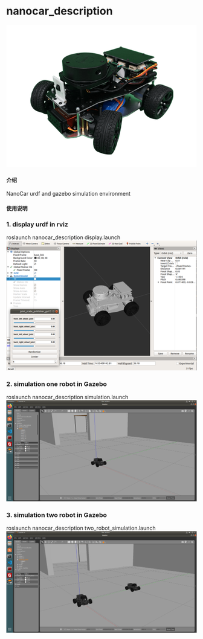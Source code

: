 # nanocar_description
![节点](./image/NanoCar.png)
#### 介绍
NanoCar urdf and gazebo simulation environment

#### 使用说明

### 1.  display urdf in rviz
roslaunch nanocar_description display.launch 
![节点](./image/NanoCar_urdf.png)
### 2.  simulation one robot in Gazebo
roslaunch nanocar_description simulation.launch 
![节点](./image/NanoCar_gazebo.png)
### 3.  simulation two robot in Gazebo
roslaunch nanocar_description two_robot_simulation.launch 
![节点](./image/NanoCar_two_robot.png)
